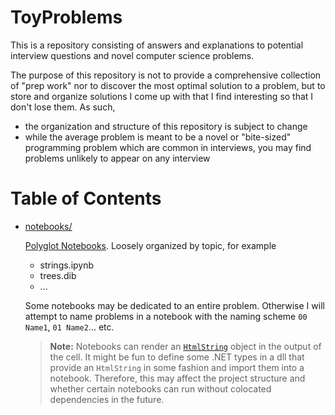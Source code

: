 ToyProblems
===

This is a repository consisting of answers and explanations to potential interview questions and novel computer science problems.

The purpose of this repository is not to provide a comprehensive collection of "prep work" nor to discover the most optimal solution to a problem, but to store and organize solutions I come up with that I find interesting so that I don't lose them. As such,
- the organization and structure of this repository is subject to change
- while the average problem is meant to be a novel or "bite-sized" programming problem which are common in interviews, you may find problems unlikely to appear on any interview

# Table of Contents
- [notebooks/](notebooks/)
  
  [Polyglot Notebooks](https://code.visualstudio.com/docs/languages/polyglot). Loosely organized by topic, for example
  
  - strings.ipynb
  - trees.dib
  - ...

  Some notebooks may be dedicated to an entire problem. Otherwise I will attempt to name problems in a notebook with the naming scheme `00 Name1`, `01 Name2`... etc.
  > **Note:** Notebooks can render an [`HtmlString`](https://learn.microsoft.com/en-us/dotnet/api/microsoft.aspnetcore.html.htmlstring) object in the output of the cell. It might be fun to define some .NET types in a dll that provide an `HtmlString` in some fashion and import them into a notebook. Therefore, this may affect the project structure and whether certain notebooks can run without colocated dependencies in the future.